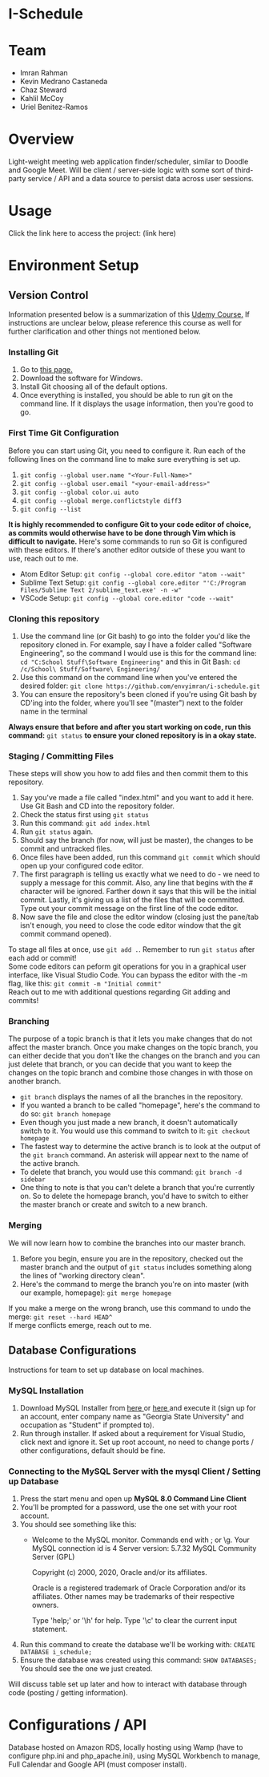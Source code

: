 # I-Schedule

# Team
<ul>
<li>Imran Rahman</li>
<li>Kevin Medrano Castaneda</li>
<li>Chaz Steward</li>
<li>Kahlil McCoy</li>
<li>Uriel Benitez-Ramos</li>
</ul>

# Overview
Light-weight meeting web application finder/scheduler, similar to Doodle and Google Meet. Will be client / server-side logic with some sort of third-party service / API and a data source to persist data across user sessions.

# Usage
Click the link here to access the project: (link here)

# Environment Setup

## Version Control
Information presented below is a summarization of this <a href="https://learn.udacity.com/courses/ud123">Udemy Course.</a> If instructions are unclear below, please reference this course as well for further clarification and other things not mentioned below.

### Installing Git
<ol>
<li>Go to <a href="https://git-scm.com/downloads"> this page.</a></li>
<li>Download the software for Windows.</li>
<li>Install Git choosing all of the default options.</li>
<li>Once everything is installed, you should be able to run git on the command line. If it displays the usage information, then you're good to go.</li>
</ol>

### First Time Git Configuration
Before you can start using Git, you need to configure it. Run each of the following lines on the command line to make sure everything is set up.
<ol>
<li><code>git config --global user.name "&lt;Your-Full-Name&gt;"</code></li>
<li><code>git config --global user.email "&lt;your-email-address&gt;"</code></li>
<li><code>git config --global color.ui auto</code></li>
<li><code>git config --global merge.conflictstyle diff3</code></li>
<li><code>git config --list</code></li>
</ol>

<b> It is highly recommended to configure Git to your code editor of choice, as commits would otherwise have to be done through Vim which is difficult to navigate.</b> Here's some commands to run so Git is configured with these editors. If there's another editor outside of these you want to use, reach out to me.
<ul>
<li> Atom Editor Setup: <code>git config --global core.editor "atom --wait"</code> </li>
<li> Sublime Text Setup: <code>git config --global core.editor "'C:/Program Files/Sublime Text 2/sublime_text.exe' -n -w"</code> </li>
<li> VSCode Setup: <code>git config --global core.editor "code --wait"</code> </li>
</ul>

### Cloning this repository
<ol>
<li> Use the command line (or Git bash) to go into the folder you'd like the repository cloned in. For example, say I have a folder called "Software Engineering", so the command I would use is this for the command line: <code>cd "C:School Stuff\Software Engineering"</code> and this in Git Bash: <code>cd /c/School\ Stuff/Software\ Engineering/</code></li>
<li> Use this command on the command line when you've entered the desired folder: <code>git clone https://github.com/envyimran/i-schedule.git</code></li>
<li> You can ensure the repository's been cloned if you're using Git bash by CD'ing into the folder, where you'll see "(master") next to the folder name in the terminal </li>
</ol>

<b> Always ensure that before and after you start working on code, run this command:</b> <code>git status</code> <b>to ensure your cloned repository is in a okay state. </b>

### Staging / Committing Files
These steps will show you how to add files and then commit them to this repository.
<ol>
<li>Say you've made a file called "index.html" and you want to add it here. Use Git Bash and CD into the repository folder. </li>
<li>Check the status first using <code>git status</code></li>
<li>Run this command: <code>git add index.html</code></li>
<li>Run <code>git status</code> again. </li>
<li> Should say the branch (for now, will just be master), the changes to be commit and untracked files. </li>
<li> Once files have been added, run this command <code>git commit</code> which should open up your configured code editor.</li>
<li> The first paragraph is telling us exactly what we need to do - we need to supply a message for this commit. Also, any line that begins with the # character will be ignored. Farther down it says that this will be the initial commit. Lastly, it's giving us a list of the files that will be committed. Type out your commit message on the first line of the code editor. </li>
<li>Now save the file and close the editor window (closing just the pane/tab isn't enough, you need to close the code editor window that the git commit command opened).</li>
</ol>

To stage all files at once, use <code>git add .</code>. Remember to run <code>git status</code> after each add or commit!
<br>
Some code editors can peform git operations for you in a graphical user interface, like Visual Studio Code. You can bypass the editor with the -m flag, like this: <code>git commit -m "Initial commit"</code>
<br>
Reach out to me with additional questions regarding Git adding and commits!

### Branching
The purpose of a topic branch is that it lets you make changes that do not affect the master branch. Once you make changes on the topic branch, you can either decide that you don't like the changes on the branch and you can just delete that branch, or you can decide that you want to keep the changes on the topic branch and combine those changes in with those on another branch.
<ul>
<li><code>git branch</code> displays the names of all the branches in the repository.</li>
<li>If you wanted a branch to be called "homepage", here's the command to do so: <code>git branch homepage</code></li>
<li>Even though you just made a new branch, it doesn't automatically switch to it. You would use this command to switch to it: <code>git checkout homepage</code></li>
<li>The fastest way to determine the active branch is to look at the output of the <code>git branch</code> command. An asterisk will appear next to the name of the active branch.</li>
<li>To delete that branch, you would use this command: <code>git branch -d sidebar</code></li>
<li>One thing to note is that you can't delete a branch that you're currently on. So to delete the homepage branch, you'd have to switch to either the master branch or create and switch to a new branch.</li>
</ul>

### Merging
We will now learn how to combine the branches into our master branch.
<ol>
<li>Before you begin, ensure you are in the repository, checked out the master branch and the output of <code>git status</code> includes something along the lines of "working directory clean".</li>
<li>Here's the command to merge the branch you're on into master (with our example, homepage): <code>git merge homepage</code></li>
</ol>

If you make a merge on the wrong branch, use this command to undo the merge: <code>git reset --hard HEAD^</code>
<br>
If merge conflicts emerge, reach out to me.

## Database Configurations
Instructions for team to set up database on local machines.
### MySQL Installation
<ol>
<li>Download MySQL Installer from <a href="https://dev.mysql.com/downloads/installer/"> here </a> or <a href="https://dev.mysql.com/downloads/file/?id=516927"> here </a> and execute it (sign up for an account, enter company name as "Georgia State University" and occupation as "Student" if prompted to).</li>
<li> Run through installer. If asked about a requirement for Visual Studio, click next and ignore it. Set up root account, no need to change ports / other configurations, default should be fine. </li>
</ol>

### Connecting to the MySQL Server with the mysql Client / Setting up Database
<ol>
<li> Press the start menu and open up <b> MySQL 8.0 Command Line Client </b></li>
<li> You'll be prompted for a password, use the one set with your root account. </li>
<li> You should see something like this: </li>
  <ul>
  <li>
  Welcome to the MySQL monitor.  Commands end with ; or \g.
  Your MySQL connection id is 4
  Server version: 5.7.32 MySQL Community Server (GPL)

  Copyright (c) 2000, 2020, Oracle and/or its affiliates.

  Oracle is a registered trademark of Oracle Corporation and/or its
  affiliates. Other names may be trademarks of their respective
  owners.

  Type 'help;' or '\h' for help. Type '\c' to clear the current input statement.
  </li>
  </ul>
<li> Run this command to create the database we'll be working with: <code>CREATE DATABASE i_schedule;</code></li>
<li> Ensure the database was created using this command: <code>SHOW DATABASES;</code> You should see the one we just created. </li>
</ol>

Will discuss table set up later and how to interact with database through code (posting / getting information). 

# Configurations / API
Database hosted on Amazon RDS, locally hosting using Wamp (have to configure php.ini and php_apache.ini), using MySQL Workbench to manage, Full Calendar and Google API (must composer install).
